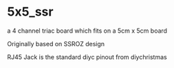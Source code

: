 5x5_ssr
=======

a 4 channel triac board which fits on a 5cm x 5cm board 

Originally based on SSROZ design

RJ45 Jack is the standard diyc pinout from diychristmas